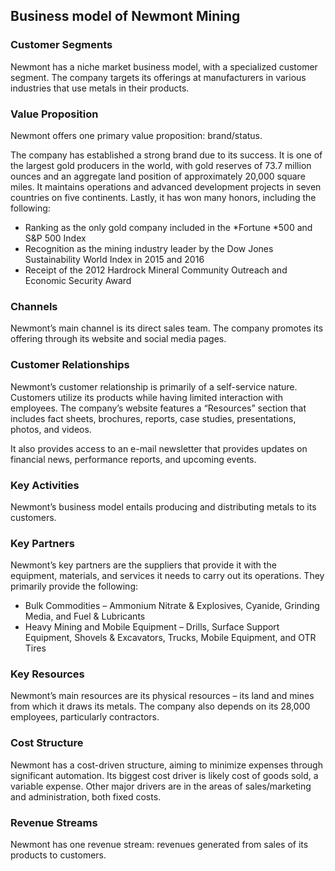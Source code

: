 Business model of Newmont Mining
--------------------------------

 ### Customer Segments

 Newmont has a niche market business model, with a specialized customer segment. The company targets its offerings at manufacturers in various industries that use metals in their products.

 ### Value Proposition

 Newmont offers one primary value proposition: brand/status.

 The company has established a strong brand due to its success. It is one of the largest gold producers in the world, with gold reserves of 73.7 million ounces and an aggregate land position of approximately 20,000 square miles. It maintains operations and advanced development projects in seven countries on five continents. Lastly, it has won many honors, including the following:

  * Ranking as the only gold company included in the *Fortune *500 and S&P 500 Index
 * Recognition as the mining industry leader by the Dow Jones Sustainability World Index in 2015 and 2016
 * Receipt of the 2012 Hardrock Mineral Community Outreach and Economic Security Award
  ### Channels

 Newmont’s main channel is its direct sales team. The company promotes its offering through its website and social media pages.

 ### Customer Relationships

 Newmont’s customer relationship is primarily of a self-service nature. Customers utilize its products while having limited interaction with employees. The company’s website features a “Resources” section that includes fact sheets, brochures, reports, case studies, presentations, photos, and videos.

 It also provides access to an e-mail newsletter that provides updates on financial news, performance reports, and upcoming events.

 ### Key Activities

 Newmont’s business model entails producing and distributing metals to its customers.

 ### Key Partners

 Newmont’s key partners are the suppliers that provide it with the equipment, materials, and services it needs to carry out its operations. They primarily provide the following:

  * Bulk Commodities – Ammonium Nitrate & Explosives, Cyanide, Grinding Media, and Fuel & Lubricants
 * Heavy Mining and Mobile Equipment – Drills, Surface Support Equipment, Shovels & Excavators, Trucks, Mobile Equipment, and OTR Tires
  ### Key Resources

 Newmont’s main resources are its physical resources – its land and mines from which it draws its metals. The company also depends on its 28,000 employees, particularly contractors.

 ### Cost Structure

 Newmont has a cost-driven structure, aiming to minimize expenses through significant automation. Its biggest cost driver is likely cost of goods sold, a variable expense. Other major drivers are in the areas of sales/marketing and administration, both fixed costs.

 ### Revenue Streams

 Newmont has one revenue stream: revenues generated from sales of its products to customers.